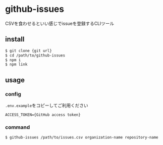 # github-issues

CSVを食わせるといい感じでissueを登録するCLIツール

## install

```sh
$ git clone {git url}
$ cd /path/to/github-issues
$ npm i
$ npm link
```

## usage

### config

`.env.example`をコピーしてご利用ください

```env
ACCESS_TOKEN={GitHub access token}
```

### command

```sh
$ github-issues /path/to/issues.csv organization-name repository-name
```
